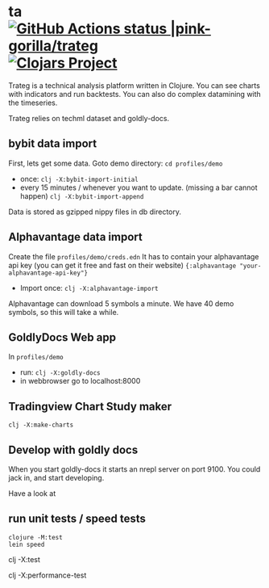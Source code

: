 # ta [![GitHub Actions status |pink-gorilla/trateg](https://github.com/pink-gorilla/trateg/workflows/CI/badge.svg)](https://github.com/pink-gorilla/trateg/actions?workflow=CI)[![Clojars Project](https://img.shields.io/clojars/v/org.pinkgorilla/ta.svg)](https://clojars.org/org.pinkgorilla/ta)

Trateg is a technical analysis platform written in Clojure.
You can see charts with indicators and run backtests.
You can also do complex datamining with the timeseries.

Trateg relies on techml dataset and goldly-docs.

## bybit data import

First, lets get some data. Goto demo directory: `cd profiles/demo`

- once:  `clj -X:bybit-import-initial`
- every 15 minutes / whenever you want to update. (missing a bar cannot happen)
 `clj -X:bybit-import-append`

 Data is stored as gzipped nippy files in db directory.
 

## Alphavantage data import

Create the file `profiles/demo/creds.edn`
It has to contain your alphavantage api key (you can get it free and fast on their website)
`{:alphavantage "your-alphavantage-api-key"}`

- Import once: `clj -X:alphavantage-import`

Alphavantage can download 5 symbols a minute. We have 40 demo symbols, so this will take a while.

## GoldlyDocs Web app

In `profiles/demo`
 - run: `clj -X:goldly-docs`
 - in webbrowser go to localhost:8000 


## Tradingview Chart Study maker

`clj -X:make-charts`


## Develop with goldly docs

When you start goldly-docs it starts an nrepl server on port 9100.
You could jack in, and start developing.

Have a look at 
 


## run unit tests / speed tests

```
clojure -M:test
lein speed
```




clj -X:test


clj -X:performance-test

